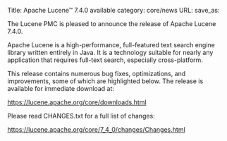 Title: Apache Lucene™ 7.4.0 available
category: core/news
URL: 
save_as: 

The Lucene PMC is pleased to announce the release of Apache Lucene 7.4.0.

Apache Lucene is a high-performance, full-featured text search engine library written entirely in Java. It is a technology suitable for nearly any application that requires full-text search, especially cross-platform.

This release contains numerous bug fixes, optimizations, and improvements, some of which are highlighted below. The release is available for immediate download at:

  <https://lucene.apache.org/core/downloads.html>

Please read CHANGES.txt for a full list of changes:

  <https://lucene.apache.org/core/7_4_0/changes/Changes.html>

